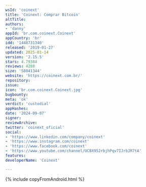 ```yaml
---
wsId: 'coinext'
title: 'Coinext: Comprar Bitcoin'
altTitle: 
authors:
- 'danny'
appId: 'br.com.coinext.Coinext'
appCountry: 'br'
idd: '1448731340'
released: '2019-01-27'
updated: 2025-01-14
version: '2.15.5'
stars: 4.79384
reviews: 4288
size: '58041344'
website: 'https://coinext.com.br/'
repository: 
issue: 
icon: 'br.com.coinext.Coinext.jpg'
bugbounty: 
meta: 'ok'
verdict: 'custodial'
appHashes: 
date: '2024-09-07'
signer: 
reviewArchive: 
twitter: 'coinext_oficial'
social:
- 'https://www.linkedin.com/company/coinext'
- 'https://www.instagram.com/coinext'
- 'https://www.facebook.com/coinext'
- 'https://www.youtube.com/channel/UCBX952rbjhPqv7IJrbJR7tA'
features: 
developerName: 'Coinext'

---
```


{% include copyFromAndroid.html %}